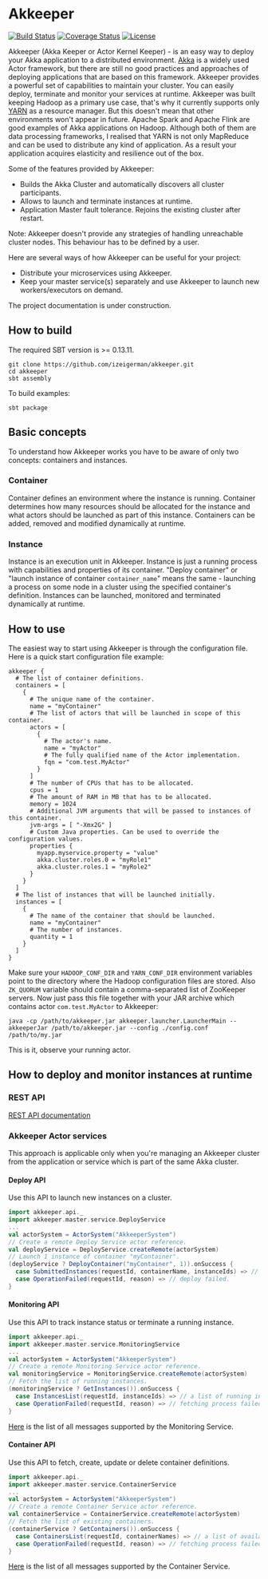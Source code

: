 # Akkeeper

[![Build Status](https://travis-ci.org/akkeeper-project/akkeeper.svg?branch=master)](https://travis-ci.org/akkeeper-project/akkeeper)
[![Coverage Status](https://coveralls.io/repos/github/akkeeper-project/akkeeper/badge.svg?branch=master)](https://coveralls.io/github/akkeeper-project/akkeeper?branch=master)
[![License](http://img.shields.io/:license-Apache%202-red.svg)](http://www.apache.org/licenses/LICENSE-2.0.txt)

Akkeeper (Akka Keeper or Actor Kernel Keeper) - is an easy way to deploy your Akka application to a distributed environment. [Akka](http://akka.io/) is a widely used Actor framework, but there are still no good practices and approaches of deploying applications that are based on this framework. Akkeeper provides a powerful set of capabilities to maintain your cluster. You can easily deploy, terminate and monitor your services at runtime. Akkeeper was built keeping Hadoop as a primary use case, that's why it currently supports only [YARN](https://hadoop.apache.org/docs/r2.7.1/hadoop-yarn/hadoop-yarn-site/YARN.html) as a resource manager. But this doesn't mean that other environments won't appear in future. Apache Spark and Apache Flink are good examples of Akka applications on Hadoop. Although both of them are data processing frameworks, I realised that YARN is not only MapReduce and can be used to distribute any kind of application. As a result your application acquires elasticity and resilience out of the box.

Some of the features provided by Akkeeper:
* Builds the Akka Cluster and automatically discovers all cluster participants.
* Allows to launch and terminate instances at runtime.
* Application Master fault tolerance. Rejoins the existing cluster after restart.

Note: Akkeeper doesn't provide any strategies of handling unreachable cluster nodes. This behaviour has to be defined by a user.

Here are several ways of how Akkeeper can be useful for your project:
* Distribute your microservices using Akkeeper.
* Keep your master service(s) separately and use Akkeeper to launch new workers/executors on demand.

The project documentation is under construction.

## How to build
The required SBT version is >= 0.13.11.
```
git clone https://github.com/izeigerman/akkeeper.git
cd akkeeper
sbt assembly
```
To build examples:
```
sbt package
```

## Basic concepts
To understand how Akkeeper works you have to be aware of only two concepts: containers and instances.

### Container
Container defines an environment where the instance is running. Container determines how many resources should be allocated for the instance and what actors should be launched as part of this instance. Containers can be added, removed and modified dynamically at runtime.

### Instance
Instance is an execution unit in Akkeeper. Instance is just a running process with capabilities and properties of its container. "Deploy container" or "launch instance of container `container_name`" means the same - launching a process on some node in a cluster using the specified container's definition. Instances can be launched, monitored and terminated dynamically at runtime.

## How to use
The easiest way to start using Akkeeper is through the configuration file. Here is a quick start configuration file example:
```
akkeeper {
  # The list of container definitions.
  containers = [
    {
      # The unique name of the container.
      name = "myContainer"
      # The list of actors that will be launched in scope of this container.
      actors = [
        {
          # The actor's name.
          name = "myActor"
          # The fully qualified name of the Actor implementation.
          fqn = "com.test.MyActor"
        }
      ]
      # The number of CPUs that has to be allocated.
      cpus = 1
      # The amount of RAM in MB that has to be allocated.
      memory = 1024
      # Additional JVM arguments that will be passed to instances of this container.
      jvm-args = [ "-Xmx2G" ]
      # Custom Java properties. Can be used to override the configuration values.
      properties {
        myapp.myservice.property = "value"
        akka.cluster.roles.0 = "myRole1"
        akka.cluster.roles.1 = "myRole2"
      }
    }
  ]
  # The list of instances that will be launched initially.
  instances = [
    {
      # The name of the container that should be launched.
      name = "myContainer"
      # The number of instances.
      quantity = 1
    }
  ]
}
```
Make sure your `HADOOP_CONF_DIR` and `YARN_CONF_DIR` environment variables point to the directory where the Hadoop configuration files are stored. Also `ZK_QUORUM` variable should contain a comma-separated list of ZooKeeper servers.
Now just pass this file together with your JAR archive which contains actor `com.test.MyActor` to Akkeeper:
```
java -cp /path/to/akkeeper.jar akkeeper.launcher.LauncherMain --akkeeperJar /path/to/akkeeper.jar --config ./config.conf /path/to/my.jar
```
This is it, observe your running actor.

## How to deploy and monitor instances at runtime

### REST API
[REST API documentation](https://github.com/akkeeper-project/akkeeper/blob/master/docs/rest.md)

### Akkeeper Actor services
This approach is applicable only when you're managing an Akkeeper cluster from the application or service which is part of the same Akka cluster.

#### Deploy API
Use this API to launch new instances on a cluster.
```scala
import akkeeper.api._
import akkeeper.master.service.DeployService
...
val actorSystem = ActorSystem("AkkeeperSystem")
// Create a remote Deploy Service actor reference.
val deployService = DeployService.createRemote(actorSystem)
// Launch 1 instance of container "myContainer".
(deployService ? DeployContainer("myContainer", 1)).onSuccess {
  case SubmittedInstances(requestId, containerName, instanceIds) => // submitted successfully.
  case OperationFailed(requestId, reason) => // deploy failed.
}
```

#### Monitoring API
Use this API to track instance status or terminate a running instance.
```scala
import akkeeper.api._
import akkeeper.master.service.MonitoringService
...
val actorSystem = ActorSystem("AkkeeperSystem")
// Create a remote Monitoring Service actor reference.
val monitoringService = MonitoringService.createRemote(actorSystem)
// Fetch the list of running instances.
(monitoringService ? GetInstances()).onSuccess {
  case InstancesList(requestId, instanceIds) => // a list of running instances.
  case OperationFailed(requestId, reason) => // fetching process failed.
}
```
[Here](https://github.com/akkeeper-project/akkeeper/blob/master/akkeeper/src/main/scala/akkeeper/api/MonitoringApi.scala) is the list of all messages supported by the Monitoring Service.

#### Container API
Use this API to fetch, create, update or delete container definitions.
```scala
import akkeeper.api._
import akkeeper.master.service.ContainerService
...
val actorSystem = ActorSystem("AkkeeperSystem")
// Create a remote Container Service actor reference.
val containerService = ContainerService.createRemote(actorSystem)
// Fetch the list of existing containers.
(containerService ? GetContainers()).onSuccess {
  case ContainersList(requestId, containerNames) => // a list of available containers.
  case OperationFailed(requestId, reason) => // fetching process failed.
}
```
[Here](https://github.com/akkeeper-project/akkeeper/blob/master/akkeeper/src/main/scala/akkeeper/api/ContainerApi.scala) is the list of all messages supported by the Container Service.

